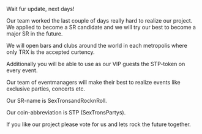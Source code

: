 Wait fur update, next days!

Our team worked the last couple of days really hard to realize our project.
We applied to become a SR candidate and we will try our best to become a major SR in the future.

We will open bars and clubs around the world in each metropolis where only TRX is the accepted curtency.

Additionally you will be able to use as our VIP guests the STP-token on every event.

Our team of eventmanagers will make their best to realize events like exclusive parties, concerts etc.

Our SR-name is SexTronsandRocknRoll.

Our coin-abbreviation is STP (SexTronsPartys).

If you like our project please vote for us and lets rock the future together.
